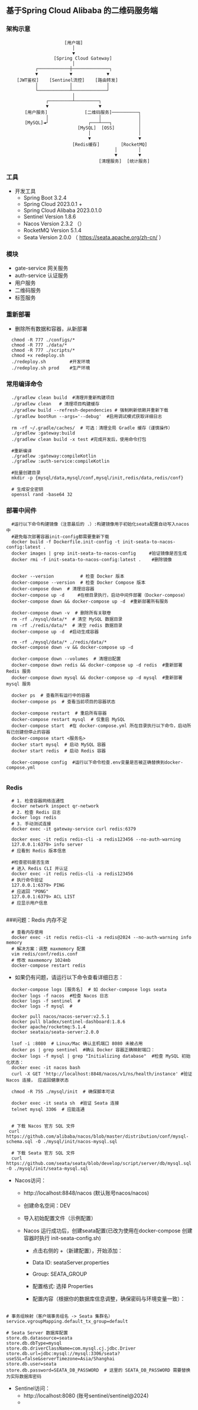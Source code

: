## 基于Spring Cloud Alibaba 的二维码服务端

### 架构示意
```angular2html
                      [用户端]
                         │
                         ▼
                  [Spring Cloud Gateway]
                         │
           ┌────────────┼──────────────┐
           ▼            ▼             ▼
    [JWT鉴权]    [Sentinel流控]    [路由转发]
           │            │             │
           └────────────┴─────────────┘
                         │
               ┌─────────┴─────────┐
               ▼                   ▼
       [用户服务]              [二维码服务]──────────┐
               │                   │              │
       [MySQL]◄┘               ┌───┴───┐          │
                           [MySQL]  [OSS]         │
                               │                  │
                               ▼                  ▼
                         [Redis缓存]        [RocketMQ]
                                         │        │
                                         ▼        ▼
                                   [清理服务]  [统计服务]

```
### 工具
* 开发工具
  * Spring Boot 3.2.4 
  * Spring Cloud 2023.0.1 +
  * Spring Cloud Alibaba 2023.0.1.0
  * Sentinel Version 1.8.6 
  * Nacos Version 2.3.2 （）
  * RocketMQ Version 5.1.4 
  * Seata Version 2.0.0 （ https://seata.apache.org/zh-cn/ ）

### 模块
  * gate-service 网关服务
  * auth-service 认证服务
  * 用户服务
  * 二维码服务
  * 标签服务
 
### 重新部署
  * 删除所有数据和容器，从新部署
```shell
  chmod -R 777 ./configs/*
  chmod -R 777 ./data/*
  chmod -R 777 ./scripts/*
  chmod +x redeploy.sh
  ./redeploy.sh         #开发环境
  ./redeploy.sh prod    #生产环境
```

### 常用编译命令
```shell
  ./gradlew clean build  #清理并重新构建项目
  ./gradlew clean   # 清理项目构建缓存
  ./gradlew build --refresh-dependencies # 强制刷新依赖并重新下载
  ./gradlew bootRun --args='--debug'  #启用调试模式获取详细日志

  rm -rf ~/.gradle/caches/  # 可选：清理全局 Gradle 缓存（谨慎操作）
  ./gradlew :gateway:build
  ./gradlew clean build -x test #完成开发后，使用命令打包
  
  #重新编译
  ./gradlew :gateway:compileKotlin  
  ./gradlew :auth-service:compileKotlin

  #批量创建目录
  mkdir -p {mysql/data,mysql/conf,mysql/init,redis/data,redis/conf}
  
  # 生成安全密钥
  openssl rand -base64 32
```

### 部署中间件
```shell
  #运行以下命令构建镜像（注意最后的 .）:构建镜像用于初始化seata配置自动写入nacos中
  #避免每次部署容器init-config都需要重新下载
  docker build -f Dockerfile.init-config -t init-seata-to-nacos-config:latest .
  docker images | grep init-seata-to-nacos-config     #验证镜像是否生成
  docker rmi -f init-seata-to-nacos-config:latest .    #删除镜像
 

  docker --version          # 检查 Docker 版本
  docker-compose --version  # 检查 Docker Compose 版本
  docker-compose down  # 清理旧容器
  docker-compose up -d     #在根目录执行，启动中间件部署（Docker-compose）
  docker-compose down && docker-compose up -d  #重新部署所有服务
  
  docker-compose down -v  # 删除所有关联卷
  rm -rf ./mysql/data/*  # 清空 MySQL 数据目录
  rm -rf ./redis/data/*  # 清空 redis 数据目录
  docker-compose up -d  #启动生成容器
  
  rm -rf ./mysql/data/* ./redis/data/*
  docker-compose down -v && docker-compose up -d
  
  docker-compose down --volumes  # 清理旧配置
  docker-compose down redis && docker-compose up -d redis  #重新部署 Redis 服务
  docker-compose down mysql && docker-compose up -d mysql  #重新部署 mysql 服务
  
  docker ps  # 查看所有运行中的容器
  docker-compose ps  # 查看当前项目的容器状态

  docker-compose restart  # 重启所有容器
  docker-compose restart mysql  # 仅重启 MySQL
  docker-compose start  #在 docker-compose.yml 所在目录执行以下命令，启动所有已创建但停止的容器
  docker-compose start <服务名>
  docker start mysql  # 启动 MySQL 容器
  docker start redis  # 启动 Redis 容器
  
  docker-compose config  #运行以下命令检查.env变量是否被正确替换到docker-compose.yml
 
```
### Redis
```shell
  # 1. 检查容器网络连通性
  docker network inspect qr-network 
  # 2. 检查 Redis 日志
  docker logs redis
  # 3. 手动测试连接
  docker exec -it gateway-service curl redis:6379
  
  docker exec -it redis redis-cli -a redis123456 --no-auth-warning
  127.0.0.1:6379> info server
  # 应看到 Redis 版本信息
  
  #检查密码是否生效
  # 进入 Redis CLI 并认证
  docker exec -it redis redis-cli -a redis123456
  # 执行命令验证
  127.0.0.1:6379> PING
  # 应返回 "PONG"
  127.0.0.1:6379> ACL LIST
  # 应显示用户信息
  
```
###问题：Redis 内存不足
```shell
  # 查看内存使用
  docker exec -it redis redis-cli -a redis@2024 --no-auth-warning info memory
  # 解决方案：调整 maxmemory 配置
  vim redis/conf/redis.conf
  # 修改 maxmemory 1024mb
  docker-compose restart redis
```
* 如果仍有问题，请运行以下命令查看详细日志：
```shell
  docker-compose logs [服务名]  # 如 docker-compose logs seata
  docker logs -f nacos  #检查 Nacos 日志
  docker logs -f sentinel  #
  docker logs -f mysql  #
   
  docker pull nacos/nacos-server:v2.5.1
  docker pull bladex/sentinel-dashboard:1.8.6
  docker apache/rocketmq:5.1.4
  docker seataio/seata-server:2.0.0
  
  lsof -i :8080  # Linux/Mac 确认主机端口 8080 未被占用
  docker ps | grep sentinel  #确认 Docker 容器正确映射端口：
  docker logs -f mysql | grep "Initializing database"  #检查 MySQL 初始化状态：
  docker exec -it nacos bash
  curl -X GET 'http://localhost:8848/nacos/v1/ns/health/instance' #验证 Nacos 连接， 应返回健康状态
  
  chmod -R 755 ./mysql/init  # 确保脚本可读
  
  docker exec -it seata sh  #验证 Seata 连接
  telnet mysql 3306  # 应能连通


  # 下载 Nacos 官方 SQL 文件
 curl https://github.com/alibaba/nacos/blob/master/distribution/conf/mysql-schema.sql -O ./mysql/init/nacos-mysql.sql
  
  # 下载 Seata 官方 SQL 文件
  curl https://github.com/seata/seata/blob/develop/script/server/db/mysql.sql -O ./mysql/init/seata-mysql.sql
```

* Nacos访问：
    * http://localhost:8848/nacos (默认账号nacos/nacos)

    * 创建命名空间：DEV

    * 导入初始配置文件（示例配置）
  
  * Nacos 运行成功后，创建seata配置(已改为使用在docker-compose 创建容器时执行 init-seata-config.sh)

    * 点击右侧的 +（新建配置），开始添加：

    * Data ID: seataServer.properties

    * Group: SEATA_GROUP

    * 配置格式: 选择 Properties

    * 配置内容（根据你的数据库信息调整，确保密码与环境变量一致）：
```angular2html

# 事务组映射（客户端事务组名 -> Seata 集群名）
service.vgroupMapping.default_tx_group=default

# Seata Server 数据库配置
store.db.datasource=seata
store.db.dbType=mysql
store.db.driverClassName=com.mysql.cj.jdbc.Driver
store.db.url=jdbc:mysql://mysql:3306/seata?useSSL=false&serverTimezone=Asia/Shanghai
store.db.user=seata
store.db.password=SEATA_DB_PASSWORD  # 这里的 SEATA_DB_PASSWORD 需要替换为实际数据库密码
```

* Sentinel访问：
  * http://localhost:8080 (账号sentinel/sentinel@2024)
  * 